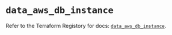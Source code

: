 # `data_aws_db_instance`

Refer to the Terraform Registory for docs: [`data_aws_db_instance`](https://registry.terraform.io/providers/hashicorp/aws/3.76.1/docs/data-sources/db_instance).
